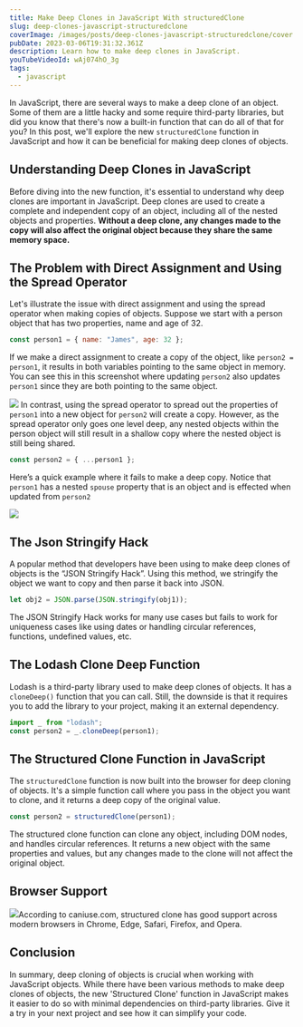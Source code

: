 ```yaml
---
title: Make Deep Clones in JavaScript With structuredClone
slug: deep-clones-javascript-structuredclone
coverImage: /images/posts/deep-clones-javascript-structuredclone/cover.jpg
pubDate: 2023-03-06T19:31:32.361Z
description: Learn how to make deep clones in JavaScript.
youTubeVideoId: wAj074hO_3g
tags:
  - javascript
---
```


In JavaScript, there are several ways to make a deep clone of an object. Some of them are a little hacky and some require third-party libraries, but did you know that there's now a built-in function that can do all of that for you? In this post, we'll explore the new `structuredClone` function in JavaScript and how it can be beneficial for making deep clones of objects.

## Understanding Deep Clones in JavaScript

Before diving into the new function, it's essential to understand why deep clones are important in JavaScript. Deep clones are used to create a complete and independent copy of an object, including all of the nested objects and properties. **Without a deep clone, any changes made to the copy will also affect the original object because they share the same memory space.**

## The Problem with Direct Assignment and Using the Spread Operator

Let's illustrate the issue with direct assignment and using the spread operator when making copies of objects. Suppose we start with a person object that has two properties, name and age of 32.

```javascript
const person1 = { name: "James", age: 32 };
```

If we make a direct assignment to create a copy of the object, like `person2 = person1`, it results in both variables pointing to the same object in memory. You can see this in this screenshot where updating `person2` also updates `person1` since they are both pointing to the same object.

![](/images/posts/deep-clones-javascript-structuredclone/1.jpeg) In contrast, using the spread operator to spread out the properties of `person1` into a new object for `person2` will create a copy. However, as the spread operator only goes one level deep, any nested objects within the person object will still result in a shallow copy where the nested object is still being shared.

```javascript
const person2 = { ...person1 };
```

Here’s a quick example where it fails to make a deep copy. Notice that `person1` has a nested `spouse` property that is an object and is effected when updated from `person2`

![](/images/posts/deep-clones-javascript-structuredclone/1.jpeg)

## The Json Stringify Hack

A popular method that developers have been using to make deep clones of objects is the “JSON Stringify Hack”. Using this method, we stringify the object we want to copy and then parse it back into JSON.

```javascript
let obj2 = JSON.parse(JSON.stringify(obj1));
```

The JSON Stringify Hack works for many use cases but fails to work for uniqueness cases like using dates or handling circular references, functions, undefined values, etc.

## The Lodash Clone Deep Function

Lodash is a third-party library used to make deep clones of objects. It has a `cloneDeep()` function that you can call. Still, the downside is that it requires you to add the library to your project, making it an external dependency.

```javascript
import _ from "lodash";
const person2 = _.cloneDeep(person1);
```

## The Structured Clone Function in JavaScript

The `structuredClone` function is now built into the browser for deep cloning of objects. It's a simple function call where you pass in the object you want to clone, and it returns a deep copy of the original value.

```javascript
const person2 = structuredClone(person1);
```

The structured clone function can clone any object, including DOM nodes, and handles circular references. It returns a new object with the same properties and values, but any changes made to the clone will not affect the original object.

## Browser Support

![](https://cdn.videotapit.com/qtXU9lWoHrFMJ8LBuh2j-321.45.png)According to caniuse.com, structured clone has good support across modern browsers in Chrome, Edge, Safari, Firefox, and Opera.

## Conclusion

In summary, deep cloning of objects is crucial when working with JavaScript objects. While there have been various methods to make deep clones of objects, the new 'Structured Clone' function in JavaScript makes it easier to do so with minimal dependencies on third-party libraries. Give it a try in your next project and see how it can simplify your code.
